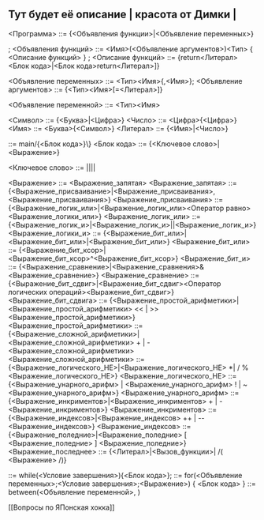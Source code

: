 ## Тут будет её описание | красота от Димки | <main>

<Программа> ::= {<Объявления функции>|<Объявление переменных>}<main>;
<Объявления функций> ::= <Имя>(<Объявление аргументов>)<Тип> \{ <Описание функций> \} ;
<Описание функций> ::= {return<Литерал><Блок кода>|<Блок кода>return<Литерал>]}

<Объявление переменных> ::= <Тип><Имя>{,<Имя>};
<Объявление аргументов> ::= {<Тип><Имя>[\=<Литерал>]}

<Объявление переменной> ::= <Тип><Имя>

<Символ> ::= {<Буква>|<Цифра>}
<Число> ::= <Цифра>{<Цифра>}
<Имя> ::= <Буква>{<Символ>}
<Литерал> ::= {<Имя>|<Число>}

<main> ::= main/{<Блок кода>}\}
<Блок кода> ::= {<Ключевое слово>|<Выражение>}

<Ключевое слово> ::= <WHILE>|<FOR>|<BETWEEN>|<IF>|<SWITCH>

<Выражение> ::= <Выражение_запятая>
<Выражение_запятая> ::= {<Выражение_присваивание>|<Выражение_присваивания>,<Выражение_присваивания>}
<Выражение_присваивания> ::= {<Выражение_логик_или>|<Выражение_логик_или><Оператор равно><Выражение_логики_или>}
<Выражение_логик_или> ::= {<Выражение_логик_и>|<Выражение_логик_и>\||<Выражение_логик_и>}
<Выражение_логики_и> ::= {<Выражение_бит_или>|<Выражение_бит_или>\|<Выражение_бит_или>}
<Выражение_бит_или> ::= {<Выражение_бит_ксор>|<Выражение_бит_ксор>\^<Выражение_бит_ксор>}
<Выражение_бит_и> ::= {<Выражение_сравнение>|<Выражение_сравнения>\&<Выражение_сравнение>}
<Выражение_сравнение> ::= {<Выражение_бит_сдвиг>|<Выражение_бит_сдвиг><Оператор логических операций><Выражение_бит_сдвиг>}
<Выражение_бит_сдвига> ::= {<Выражение_простой_арифметики>|<Выражение_простой_арифметики> \<< | \>> <Выражение_простой_арифметики>}
<Выражение_простой_арифметики> ::= {<Выражение_сложной_арифметики>|<Выражение_сложной_арифметики> \+ | \- <Выражение_сложной_арифметики>
<Выражение_сложной_арифметики> ::= {<Выражение_логического_НЕ>|<Выражение_логического_НЕ> \*| \/ \% <Выражение_логического_НЕ>}
<Выражение_логического_НЕ> ::= {<Выражение_унарного_арифм> | <Выражение_унарного_арифм> \! | \~ <Выражение_унарного_арифм>}
<Выражение_унарного_арифм> ::= {<Выражение_инкриментов>|<Выражение_инкриментов> \+ | \- <Выражение_инкриментов>}
<Выражение_инкриментов> ::=  {<Выражение_индексов>|<Выражение_индексов> \++ | \-- <Выражение_индексов>}
<Выражение_индексов> ::= {<Выражение_поледние>|<Выражение_поледние> \[ <Выражение_поледние> \] <Выражение_поледние>}
<Выражение_последнее> ::= {<Литерал>|<Вызов_функции>| /( <Выражение> /)}

<WHILE> ::= while(<Условие завершения>)\{<Блок кода>\};
<FOR> ::= for(<Объявление переменных>;<Условие завершения>;<Выражение>) \{ <Блок кода> \}
<BETWEEN> ::= between(<Объявление переменной>, )

[[Вопросы по ЯПонская хокка]]